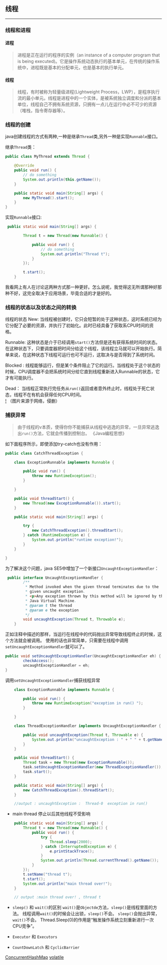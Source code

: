 ## 线程
-----

### 线程和进程
#### 进程
>进程是正在运行的程序的实例（an instance of a computer program that is being executed)。它是操作系统动态执行的基本单元，在传统的操作系统中，进程既是基本的分配单元，也是基本的执行单元。

#### 线程
>线程，有时被称为轻量级进程(Lightweight Process，LWP），是程序执行流的最小单元。线程是进程中的一个实体，是被系统独立调度和分派的基本单位，线程自己不拥有系统资源，只拥有一点儿在运行中必不可少的资源（堆栈，指令寄存器等）。

### 线程的创建
java创建线程的方式有两种,一种是继承```Thread```类,另外一种是实现```Runnable```接口。

继承```Thread```类：
```java
public class MyThread extends Thread {

    @Override
    public void run() {
        // do something
        System.out.println(this.getName());
    }

    public static void main(String[] args) {
        new MyThread().start();
    }
}
```

实现```Runnable```接口:
```java
 public static void main(String[] args) {

        Thread t = new Thread(new Runnable() {

            public void run() {
                // do something
                System.out.println("Thread t");
            }
        });

        t.start();
    }
```
我看网上有人在讨论这两种方式那一种更好。怎么说呢，我觉得这无所谓那种好那种不好，这完全取决于应用场景，毕竟合适的才是好的。

### 线程的状态以及状态之间的转换
线程的状态
New:
当线程被创建时，它只会短暂的处于这种状态，这时系统已经为它分配了必要的资源，并执行了初始化。此时已经具备了获取系CPU时间的资格。

Runnable:
这种状态是介于已经调用```start()```方法但是还有获得系统时间的状态。在这种状态下，只要调度器把时间分给这个线程，该线程立马就可以开始执行。简单来说，在这种状态下线程可运行也可不运行，这取决与是否得到了系统时间。

Blocked :
线程能够运行，但是某个条件阻止了它的运行。当线程处于这个状态的时候，CPU调度器不会把系统时间分给它直到线程重新进入Runnable的状态，它才有可能执行。

Dead：
当线程正常执行完任务从```run()```返回或者意外终止时，线程处于死亡状态，线程不在有机会获得任何CPU时间。
<br>
[!](img/threadstatus.jpg)
（图片来源于网络，侵删）

### 捕获异常
>由于线程的v本质，使得你你不能捕获从线程中逃逸的异常，一旦异常逃逸出```run()```方法，它就会传播到控制台。
《Java编程思想》

如下面程序所示，即使添加try-catch也没有作用：
```java
public class CatchThreadException {

    class ExceptionRunnable implements Runnable {

        public void run() {
            throw new RuntimeException();
        }

    }

    public void threadStart() {
        new Thread(new ExceptionRunnable()).start();
    }

    public static void main(String[] args) {

        try {
            new CatchThreadException().threadStart();
        } catch (RuntimeException e) {
            System.out.println("runtime exception!");
        }
    }

}
```
为了解决这个问题，java SE5中增加了一个新接口```UncaughtExceptionHandler```：
```java
 public interface UncaughtExceptionHandler {
        /**
         * Method invoked when the given thread terminates due to the
         * given uncaught exception.
         * <p>Any exception thrown by this method will be ignored by the
         * Java Virtual Machine.
         * @param t the thread
         * @param e the exception
         */
        void uncaughtException(Thread t, Throwable e);
    }
```
正如注释中描述的那样，当运行在线程中的代码抛出异常导致线程终止的时候，这个方法就会被调用。
使用的话也非常简单，只需要在线程中调用```setUncaughtExceptionHandler```就可以了。
```java
public void setUncaughtExceptionHandler(UncaughtExceptionHandler eh) {
        checkAccess();
        uncaughtExceptionHandler = eh;
}
```
调用```setUncaughtExceptionHandler```捕获线程异常

```java
    class ExceptionRunnable implements Runnable {

        public void run() {
            throw new RuntimeException("exception in run() ");
        }

    }

    class ThreadExceptionHandler implements UncaughtExceptionHandler {

        public void uncaughtException(Thread t, Throwable e) {
            System.out.println("uncaughtException : " + " " + t.getName() + "  " + e.getMessage());
        }
    }

    public void threadStart() {
        Thread task = new Thread(new ExceptionRunnable());
        task.setUncaughtExceptionHandler(new ThreadExceptionHandler());
        task.start();
    }

    public static void main(String[] args) {
        new CatchThreadException().threadStart();
    }

    //output : uncaughtException :  Thread-0  exception in run()
```



* main thread 停止以后其他线程不受影响
```java
    public static void main(String[] args) {
        Thread t = new Thread(new Runnable() {
            public void run() {
                try {
                    Thread.sleep(2000);
                } catch (InterruptedException e) {
                    e.printStackTrace();
                }
                System.out.println(Thread.currentThread().getName());
            }
        });
        t.setName("thread t");
        t.start();
        System.out.println("main thread over!");
    }

    // output :main thread over! , thread t
```

* ```sleep()``` 和 ```wait()```的区别
```wait()```是```Objectde```方法，```sleep()```是线程里面的方法。
线程调用```wait()```的时候会让出锁，```sleep()```不会。
```sleep()```会抛出异常，```wait()```不会。
Thread.Sleep(0)的作用是“触发操作系统立刻重新进行一次CPU竞争”。

* ```Executor``` 和 ```Executors```
* ```CountDownLatch``` 和 ```CyclicBarrier```







[ConcurrentHashMap](https://www.ibm.com/developerworks/cn/java/java-lo-concurrenthashmap/index.html)
[volatile](http://www.cnblogs.com/dolphin0520/p/3920373.html)
